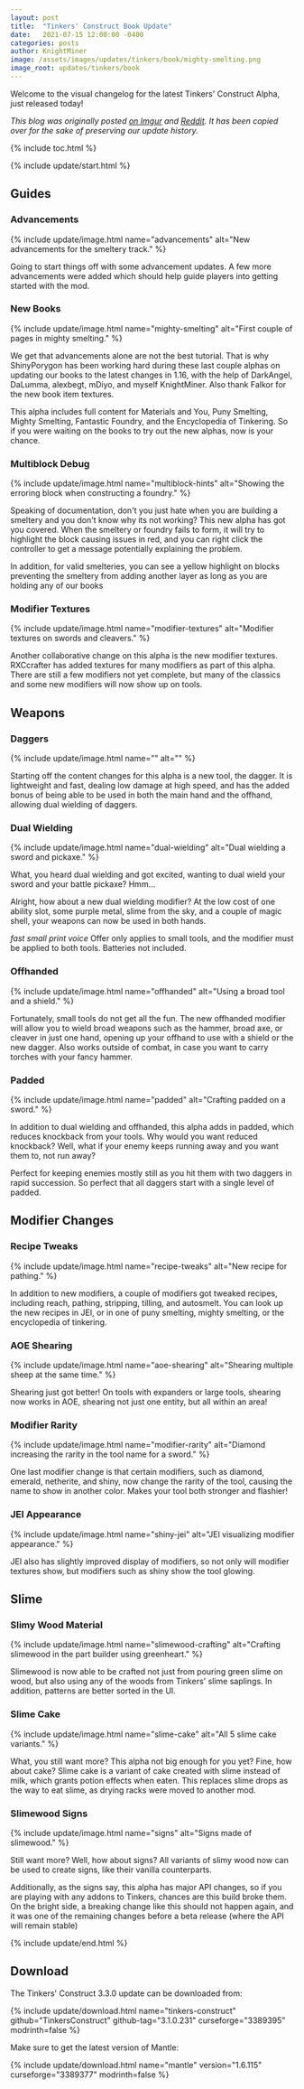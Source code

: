 ```yaml
---
layout: post
title:  "Tinkers' Construct Book Update"
date:   2021-07-15 12:00:00 -0400
categories: posts
author: KnightMiner
image: /assets/images/updates/tinkers/book/mighty-smelting.png
image_root: updates/tinkers/book
---
```


Welcome to the visual changelog for the latest Tinkers' Construct Alpha, just released today!

*This blog was originally posted [on Imgur](https://imgur.com/a/tinkers-construct-alpha-daggers-books-qeBzSKn) and [Reddit](https://www.reddit.com/r/feedthebeast/comments/okn6h9/tinkers_construct_alpha_daggers_and_books/). It has been copied over for the sake of preserving our update history.*

{% include toc.html %}

{% include update/start.html %}

## Guides

### Advancements

{% include update/image.html name="advancements" alt="New advancements for the smeltery track." %}

Going to start things off with some advancement updates. A few more advancements were added which should help guide players into getting started with the mod.

### New Books

{% include update/image.html name="mighty-smelting" alt="First couple of pages in mighty smelting." %}

We get that advancements alone are not the best tutorial. That is why ShinyPorygon has been working hard during these last couple alphas on updating our books to the latest changes in 1.16, with the help of DarkAngel, DaLumma, alexbegt, mDiyo, and myself KnightMiner. Also thank Falkor for the new book item textures.

This alpha includes full content for Materials and You, Puny Smelting, Mighty Smelting, Fantastic Foundry, and the Encyclopedia of Tinkering. So if you were waiting on the books to try out the new alphas, now is your chance.

### Multiblock Debug

{% include update/image.html name="multiblock-hints" alt="Showing the erroring block when constructing a foundry." %}

Speaking of documentation, don't you just hate when you are building a smeltery and you don't know why its not working? This new alpha has got you covered. When the smeltery or foundry fails to form, it will try to highlight the block causing issues in red, and you can right click the controller to get a message potentially explaining the problem.

In addition, for valid smelteries, you can see a yellow highlight on blocks preventing the smeltery from adding another layer as long as you are holding any of our books

### Modifier Textures

{% include update/image.html name="modifier-textures" alt="Modifier textures on swords and cleavers." %}

Another collaborative change on this alpha is the new modifier textures. RXCcrafter has added textures for many modifiers as part of this alpha. There are still a few modifiers not yet complete, but many of the classics and some new modifiers will now show up on tools.

## Weapons

### Daggers

{% include update/image.html name="" alt="" %}

Starting off the content changes for this alpha is a new tool, the dagger. It is lightweight and fast, dealing low damage at high speed, and has the added bonus of being able to be used in both the main hand and the offhand, allowing dual wielding of daggers.

### Dual Wielding

{% include update/image.html name="dual-wielding" alt="Dual wielding a sword and pickaxe." %}

What, you heard dual wielding and got excited, wanting to dual wield your sword and your battle pickaxe? Hmm...

Alright, how about a new dual wielding modifier? At the low cost of one ability slot, some purple metal, slime from the sky, and a couple of magic shell, your weapons can now be used in both hands. 

*fast small print voice* Offer only applies to small tools, and the modifier must be applied to both tools. Batteries not included.

### Offhanded

{% include update/image.html name="offhanded" alt="Using a broad tool and a shield." %}

Fortunately, small tools do not get all the fun. The new offhanded modifier will allow you to wield broad weapons such as the hammer, broad axe, or cleaver in just one hand, opening up your offhand to use with a shield or the new dagger. Also works outside of combat, in case you want to carry torches with your fancy hammer.

### Padded

{% include update/image.html name="padded" alt="Crafting padded on a sword." %}

In addition to dual wielding and offhanded, this alpha adds in padded, which reduces knockback from your tools. Why would you want reduced knockback? Well, what if your enemy keeps running away and you want them to, not run away?

Perfect for keeping enemies mostly still as you hit them with two daggers in rapid succession. So perfect that all daggers start with a single level of padded.

## Modifier Changes

### Recipe Tweaks

{% include update/image.html name="recipe-tweaks" alt="New recipe for pathing." %}

In addition to new modifiers, a couple of modifiers got tweaked recipes, including reach, pathing, stripping, tilling, and autosmelt. You can look up the new recipes in JEI, or in one of puny smelting, mighty smelting, or the encyclopedia of tinkering.

### AOE Shearing

{% include update/image.html name="aoe-shearing" alt="Shearing multiple sheep at the same time." %}

Shearing just got better! On tools with expanders or large tools, shearing now works in AOE, shearing not just one entity, but all within an area!

### Modifier Rarity

{% include update/image.html name="modifier-rarity" alt="Diamond increasing the rarity in the tool name for a sword." %}

One last modifier change is that certain modifiers, such as diamond, emerald, netherite, and shiny, now change the rarity of the tool, causing the name to show in another color. Makes your tool both stronger and flashier!

### JEI Appearance

{% include update/image.html name="shiny-jei" alt="JEI visualizing modifier appearance." %}

JEI also has slightly improved display of modifiers, so not only will modifier textures show, but modifiers such as shiny show the tool glowing.

## Slime

### Slimy Wood Material

{% include update/image.html name="slimewood-crafting" alt="Crafting slimewood in the part builder using greenheart." %}

Slimewood is now able to be crafted not just from pouring green slime on wood, but also using any of the woods from Tinkers' slime saplings. In addition, patterns are better sorted in the UI.

### Slime Cake

{% include update/image.html name="slime-cake" alt="All 5 slime cake variants." %}

What, you still want more? This alpha not big enough for you yet? Fine, how about cake? Slime cake is a variant of cake created with slime instead of milk, which grants potion effects when eaten. This replaces slime drops as the way to eat slime, as drying racks were moved to another mod.

### Slimewood Signs

{% include update/image.html name="signs" alt="Signs made of slimewood." %}

Still want more? Well, how about signs? All variants of slimy wood now can be used to create signs, like their vanilla counterparts.

Additionally, as the signs say, this alpha has major API changes, so if you are playing with any addons to Tinkers, chances are this build broke them. On the bright side, a breaking change like this should not happen again, and it was one of the remaining changes before a beta release (where the API will remain stable)

{% include update/end.html %}

## Download

The Tinkers' Construct 3.3.0 update can be downloaded from:

{% include update/download.html name="tinkers-construct" github="TinkersConstruct" github-tag="3.1.0.231" curseforge="3389395" modrinth=false %}

Make sure to get the latest version of Mantle:

{% include update/download.html name="mantle" version="1.6.115" curseforge="3389377" modrinth=false %}